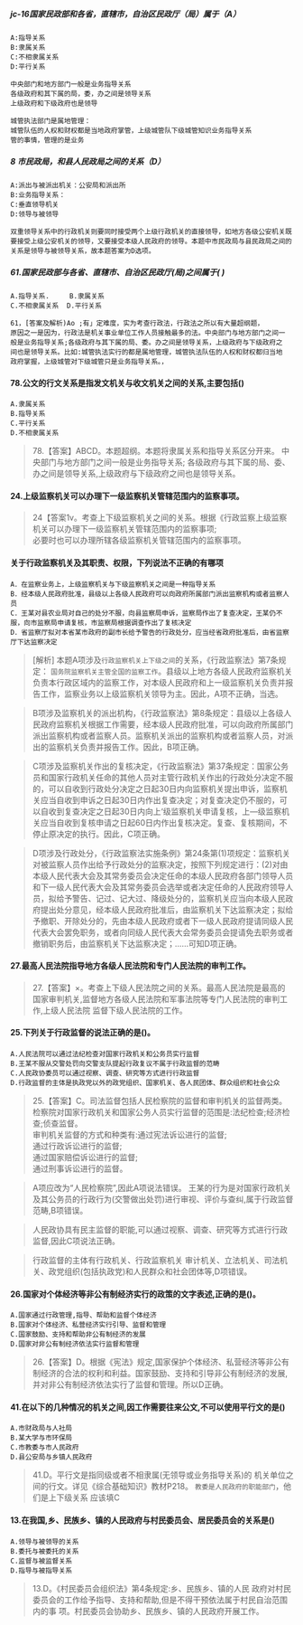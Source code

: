 ##### jc-16国家民政部和各省，直辖市，自治区民政厅（局）属于（A）
    A:指导关系
    B:隶属关系
    C:不相隶属关系
    D:平行关系
    
    中央部门和地方部门一般是业务指导关系
    各级政府和其下属的局，委，办之间是领导关系
    上级政府和下级政府也是领导

    城管执法部门是属地管理：
    城管队伍的人权和财权都是当地政府掌管，上级城管队下级城管知识业务指导关系
    管的事情，管理的是业务    

##### 8 市民政局，和县人民政局之间的关系（D）
    A:派出与被派出机关：公安局和派出所
    B:业务指导关系：
    C:垂直领导机关
    D:领导与被领导
    
    双重领导关系中的行政机关则要同时接受两个上级行政机关的直接领导，如地方各级公安机关既要接受上级公安机关的领导，又要接受本级人民政府的领导。本题中市民政局与县民政局之间的关系是领导与被领导关系，故本题答案为D选项。

##### 61.国家民政部与各省、直辖市、自治区民政厅(局)之间属于( )
    A.指导关系.     B.隶属关系
    C.不相隶属关系  D.平行关系
    
    61，[答案及解析)Ao ;有」定难度，实为考查行政法，行政法之所以有大量超纲题，
    原因之一是因为，行政法是机关事业单位工作人员接触最多的法。中央部门与地方部门之间一
    般是业务指导关系;各级政府与其下属的局、委。办之间是领导关系，上级政府与下级政府之
    间也是领导关系。比如:城管执法实行的都是属地管理，城管执法队伍的人权和财权都归当地
    政府掌握，上级城管对下级城管只是业务指导关系。，    
    
#### 78.公文的行文关系是指发文机关与收文机关之间的关系,主要包括()
    A.隶属关系
    B.指导关系
    C.平行关系
    D.不相隶属关系

>   78.【答案】ABCD。本题超纲。本题将隶属关系和指导关系区分开来。
中央部门与地方部门之间一般是业务指导关系;
各级政府与其下属的局、委、办之间是领导关系,上级政府与下级政府之间也是领导关系。



#### 24.上级监察机关可以办理下一级监察机关管辖范围内的监察事项。
>   24【答案1v。考查上下级监察机关之间的关系。根据《行政监察上级监察机关可以办理下一级监察机关管辖范围内的监察事项;     
必要时也可以办理所辖各级监察机关管辖范围内的监察事项。    

#### 关于行政监察机关及其职责、权限，下列说法不正确的有哪项
    A．在监察业务上，上级监察机关与下级监察机关之间是一种指导关系
    B．经本级人民政府批准，县级以上各级人民政府可以向政府所属部门派出监察机构或者监察人员
    C．王某对县农业局对自己的处分不服，向县监察局申诉，监察局作出了复查决定，王某仍不服，向市监察局申请复核，市监察局根据调查作出了复核决定
    D．省监察厅拟对本省某市政府的副市长给予警告的行政处分，应当经省政府批准后，由省监察厅下达监察决定

>   [解析] 本题A项涉及`行政监察机关上下级之间`的关系，《行政监察法》第7条规定：
`国务院监察机关主管全国的监察工作`。县级以上地方各级人民政府监察机关负责本行政区域内的监察工作，对本级人民政府和上一级监察机关负责并报告工作，监察业务以上级监察机关领导为主。因此，A项不正确，当选。 

>   B项涉及监察机关的派出机构，《行政监察法》第8条规定：县级以上各级人民政府监察机关根据工作需要，经本级人民政府批准，可以向政府所属部门派出监察机构或者监察人员。监察机关派出的监察机构或者监察人员，对派出的监察机关负责并报告工作。因此，B项正确。 

>   C项涉及监察机关作出的复核决定，《行政监察法》第37条规定：国家公务员和国家行政机关任命的其他人员对主管行政机关作出的行政处分决定不服的，可以自收到行政处分决定之日起30日内向监察机关提出申诉，监察机关应当自收到申诉之日起30日内作出复查决定；对复查决定仍不服的，可以自收到复查决定之日起30日内向上‘级监察机关申请复核，上―级监察机关应当自收到复核申请之日起60日内作出复核决定。复查、复核期间，不停止原决定的执行。因此，C项正确。 

>   D项涉及行政处分，《行政监察法实施条例》第24条第(1)项规定：监察机关对被监察人员作出给予行政处分的监察决定，按照下列规定进行：(2)对由本级人民代表大会及其常务委员会决定任命的本级人民政府各部门领导人员和下一级人民代表大会及其常务委员会选举或者决定任命的人民政府领导人员，拟给予警告、记过、记大过、降级处分的，监察机关应当向本级人民政府提出处分意见，经本级人民政府批准后，由监察机关下达监察决定；拟给予撤职、开除处分的，先由本级人民政府或者下一级人民政府提请同级人民代表大会罢免职务，或者向同级人民代表大会常务委员会提请免去职务或者撤销职务后，由监察机关下达监察决定；……可知D项正确。


#### 27.最高人民法院指导地方各级人民法院和专门人民法院的审判工作。
>   27.【答案】×。考查上下级人民法院之间的关系。最高人民法院是最高的
    国家审判机关,监督地方各级人民法院和军事法院等专门人民法院的审判工作,上级人民法院
    监督下级人民法院的工作。    

#### 25.下列关于行政监督的说法正确的是()。
    A.人民法院可以通过法纪检查对国家行政机关和公务员实行监督
    B.王某不服从交警处罚向交警支队提起行政复议不属于行政监督的范畴
    C.人民政协委员可以通过视察、调查、研究等方式进行行政监督
    D.行政监督的主体是执政党以外的政党组织、国家机关、各人民团体、群众组织和社会公众
>   25.【答案】C。司法监督包括人民检察院的监督和审判机关的监督两类。
检察院对国家行政机关和国家公务人员实行监督的范围是:法纪检查;经济检查;侦查监督。    
审判机关监督的方式和种类有:通过宪法诉讼进行的监督;    
通过行政诉讼进行的监督;    
通过国家赔偿诉讼进行的监督;    
通过刑事诉讼进行的监督。    

>   A项应改为“人民检察院”,因此A项说法错误。
王某的行为是对国家行政机关及其公务员的行政行为(交警做出处罚)进行审视、评价与查纠,属于行政监督范畴,B项错误。

>   人民政协具有民主监督的职能,可以通过视察、调查、研究等方式进行行政监督,因此C项说法正确。

>   行政监督的主体有行政机关、行政监察机关
    审计机关、立法机关、司法机关、政党组织(包括执政党)和人民群众和社会团体等,D项错误。

#### 26.国家对个体经济等非公有制经济实行的政策的文字表述,正确的是()。
    A.国家通过行政管理,指导、帮助和监督个体经济
    B.国家对个体经济、私营经济实行引导、监督和管理
    C.国家鼓励、支持和帮助非公有制经济的发展
    D.国家对非公有制经济依法实行监督和管理
>   26.【答案】D。根据《宪法》规定,国家保护个体经济、私营经济等非公有
    制经济的合法的权利和利益。国家鼓励、支持和引导非公有制经济的发展,
    并对非公有制经济依法实行了监督和管理。所以D正确。

#### 41.在以下的几种情况的机关之间,因工作需要往来公文,不可以使用平行文的是()
    A.市财政局与人社局
    B.某大学与市环保局
    C.市教委与市人民政府
    D.县公安局与乡镇人民政府
>   41.D。平行文是指同级或者不相隶属(无领导或业务指导关系)的
    机关单位之间的行文。详见《综合基础知识》教材P218。
    `教委是人民政府的职能部门`，他们是上下级关系 应该填C

#### 13.在我国,乡、民族乡、镇的人民政府与村民委员会、居民委员会的关系是()
    A.领导与被领导的关系
    B.委托与被委托的关系
    C.监督与被监督关系
    D.指导与被指导关系
>   13.D。《村民委员会组织法》第4条规定:乡、民族乡、镇的人民
    政府对村民委员会的工作给予指导、支持和帮助,但是不得干预依法属于村民自治范围内的事
    项。村民委员会协助乡、民族乡、镇的人民政府开展工作。











    